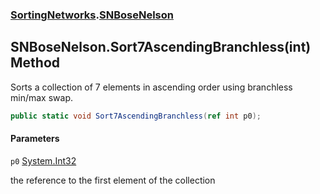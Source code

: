 ### [SortingNetworks](SortingNetworks.md 'SortingNetworks').[SNBoseNelson](SortingNetworks.SNBoseNelson.md 'SortingNetworks.SNBoseNelson')

## SNBoseNelson.Sort7AscendingBranchless(int) Method

Sorts a collection of 7 elements in ascending order using branchless min/max swap.

```csharp
public static void Sort7AscendingBranchless(ref int p0);
```
#### Parameters

<a name='SortingNetworks.SNBoseNelson.Sort7AscendingBranchless(int).p0'></a>

`p0` [System.Int32](https://docs.microsoft.com/en-us/dotnet/api/System.Int32 'System.Int32')

the reference to the first element of the collection